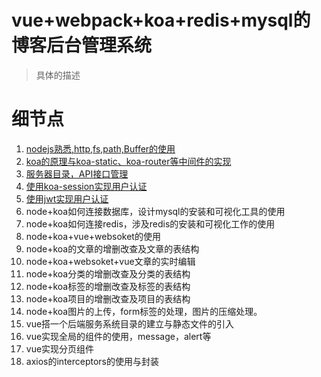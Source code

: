 # vue+webpack+koa+redis+mysql的博客后台管理系统
> 具体的描述
# 细节点
1. [nodejs熟悉,http,fs,path,Buffer的使用](https://github.com/dirkhe1051931999/hjBlog/blob/master/blog-management/lessons/01.md)
2. [koa的原理与koa-static、koa-router等中间件的实现](https://github.com/dirkhe1051931999/hjBlog/blob/master/blog-management/lessons/02.md)
2. [服务器目录，API接口管理](https://github.com/dirkhe1051931999/hjBlog/blob/master/blog-management/lessons/03.md)
3. [使用koa-session实现用户认证](https://github.com/dirkhe1051931999/hjBlog/blob/master/blog-management/lessons/04.md)
4. [使用jwt实现用户认证](https://github.com/dirkhe1051931999/hjBlog/blob/master/blog-management/lessons/05.md)
5. node+koa如何连接数据库，设计mysql的安装和可视化工具的使用
6. node+koa如何连接redis，涉及redis的安装和可视化工作的使用
7. node+koa+vue+websoket的使用
8. node+koa的文章的增删改查及文章的表结构
9. node+koa+websoket+vue文章的实时编辑
10. node+koa分类的增删改查及分类的表结构
11. node+koa标签的增删改查及标签的表结构
12. node+koa项目的增删改查及项目的表结构
13. node+koa图片的上传，form标签的处理，图片的压缩处理。
14. vue搭一个后端服务系统目录的建立与静态文件的引入
15. vue实现全局的组件的使用，message，alert等
16. vue实现分页组件
17. axios的interceptors的使用与封装
